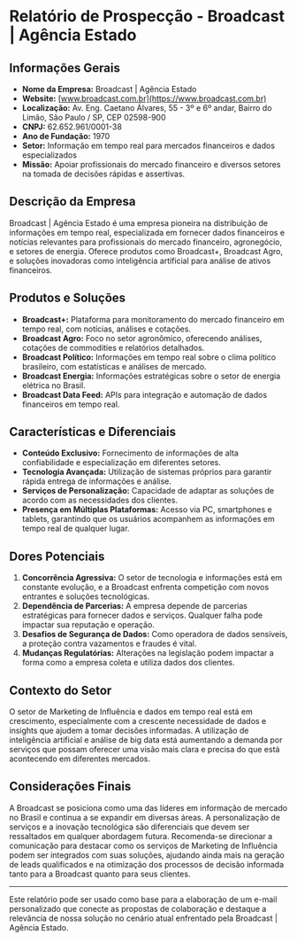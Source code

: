 # Relatório de Prospecção - Broadcast | Agência Estado

## Informações Gerais
- **Nome da Empresa:** Broadcast | Agência Estado
- **Website:** [www.broadcast.com.br](https://www.broadcast.com.br)
- **Localização:** Av. Eng. Caetano Álvares, 55 - 3º e 6º andar, Bairro do Limão, São Paulo / SP, CEP 02598-900
- **CNPJ:** 62.652.961/0001-38
- **Ano de Fundação:** 1970
- **Setor:** Informação em tempo real para mercados financeiros e dados especializados
- **Missão:** Apoiar profissionais do mercado financeiro e diversos setores na tomada de decisões rápidas e assertivas.

## Descrição da Empresa
Broadcast | Agência Estado é uma empresa pioneira na distribuição de informações em tempo real, especializada em fornecer dados financeiros e notícias relevantes para profissionais do mercado financeiro, agronegócio, e setores de energia. Oferece produtos como Broadcast+, Broadcast Agro, e soluções inovadoras como inteligência artificial para análise de ativos financeiros.

## Produtos e Soluções
- **Broadcast+:** Plataforma para monitoramento do mercado financeiro em tempo real, com notícias, análises e cotações.
- **Broadcast Agro:** Foco no setor agronômico, oferecendo análises, cotações de commodities e relatórios detalhados.
- **Broadcast Político:** Informações em tempo real sobre o clima político brasileiro, com estatísticas e análises de mercado.
- **Broadcast Energia:** Informações estratégicas sobre o setor de energia elétrica no Brasil.
- **Broadcast Data Feed:** APIs para integração e automação de dados financeiros em tempo real.

## Características e Diferenciais
- **Conteúdo Exclusivo:** Fornecimento de informações de alta confiabilidade e especialização em diferentes setores.
- **Tecnologia Avançada:** Utilização de sistemas próprios para garantir rápida entrega de informações e análise.
- **Serviços de Personalização:** Capacidade de adaptar as soluções de acordo com as necessidades dos clientes.
- **Presença em Múltiplas Plataformas:** Acesso via PC, smartphones e tablets, garantindo que os usuários acompanhem as informações em tempo real de qualquer lugar.

## Dores Potenciais
1. **Concorrência Agressiva:** O setor de tecnologia e informações está em constante evolução, e a Broadcast enfrenta competição com novos entrantes e soluções tecnológicas.
2. **Dependência de Parcerias:** A empresa depende de parcerias estratégicas para fornecer dados e serviços. Qualquer falha pode impactar sua reputação e operação.
3. **Desafios de Segurança de Dados:** Como operadora de dados sensíveis, a proteção contra vazamentos e fraudes é vital.
4. **Mudanças Regulatórias:** Alterações na legislação podem impactar a forma como a empresa coleta e utiliza dados dos clientes.

## Contexto do Setor
O setor de Marketing de Influência e dados em tempo real está em crescimento, especialmente com a crescente necessidade de dados e insights que ajudem a tomar decisões informadas. A utilização de inteligência artificial e análise de big data está aumentando a demanda por serviços que possam oferecer uma visão mais clara e precisa do que está acontecendo em diferentes mercados.

## Considerações Finais
A Broadcast se posiciona como uma das líderes em informação de mercado no Brasil e continua a se expandir em diversas áreas. A personalização de serviços e a inovação tecnológica são diferenciais que devem ser ressaltados em qualquer abordagem futura. Recomenda-se direcionar a comunicação para destacar como os serviços de Marketing de Influência podem ser integrados com suas soluções, ajudando ainda mais na geração de leads qualificados e na otimização dos processos de decisão informada tanto para a Broadcast quanto para seus clientes.

---

Este relatório pode ser usado como base para a elaboração de um e-mail personalizado que conecte as propostas de colaboração e destaque a relevância de nossa solução no cenário atual enfrentado pela Broadcast | Agência Estado.